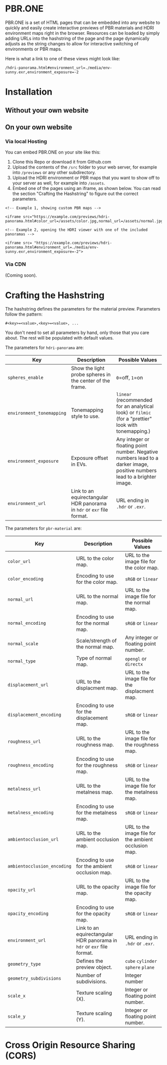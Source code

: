 # PBR.ONE
 
PBR.ONE is a set of HTML pages that can be embedded into any website to quickly and easily create interactive previews of PBR materials and HDRI environment maps right in the browser.
Resources can be loaded by simply adding URLs into the hashstring of the page and the page dynamically adjusts as the string changes to allow for interactive switching of environments or PBR maps.

Here is what a link to one of these views might look like:
```
/hdri-panorama.html#environment_url=./media/env-sunny.exr,environment_exposure=-2
```

# Installation
## Without your own website

## On your own website
### Via local Hosting
You can embed PBR.ONE on your site like this:

1. Clone this Repo or download it from Github.com
2. Upload the contents of the `/src` folder to your web server, for example into `/previews` or any other subdirectory.
3. Upload the HDRI environment or PBR maps that you want to show off to your server as well, for example into `/assets`.
4. Embed one of the pages using an iframe, as shown below. You can read the section "Crafting the Hashstring" to figure out the correct parameters.
```
<!-- Example 1, showing custom PBR maps -->

<iframe src="https://example.com/previews/hdri-panorama.html#color_url=/assets/color.jpg,normal_url=/assets/normal.jpg">

<!-- Example 2, opening the HDRI viewer with one of the included panoramas -->

<iframe src= "https://example.com/previews/hdri-panorama.html#environment_url=./media/env-sunny.exr,environment_exposure=-2">
```
### Via CDN
(Coming soon).

# Crafting the Hashstring
The hashstring defines the parameters for the material preview.
Parameters follow the pattern:
```
#<key>=<value>,<key>=<value>, ...
```

You don't need to set all parameters by hand, only those that you care about. The rest will be populated with default values.

The parameters for `hdri-panorama` are:

|Key|Description|Possible Values|
| --- | --- | --- |
| `spheres_enable` | Show the light probe spheres in the center of the frame. | `0`=off, `1`=on |
| `environment_tonemapping` | Tonemapping style to use.  | `linear` (recommended for an analytical look) or `filmic` (for a "prettier" look with tonemapping.) |
|`environment_exposure`| Exposure offset in EVs. |Any integer or floating point number. Negative numbers lead to a darker image, positive numbers lead to a brighter image.|
|`environment_url`| Link to an equirectangular HDR panorama in `hdr` or `exr` file format.|URL ending in `.hdr` or `.exr`.|

The parameters for `pbr-material` are:

|Key|Description|Possible Values|
| --- | --- | --- |
| `color_url` | URL to the color map. | URL to the image file for the color map. |
| `color_encoding` | Encoding to use for the color map. | `sRGB` or `linear` |
| `normal_url` | URL to the normal map. | URL to the image file for the normal map. |
| `normal_encoding` | Encoding to use for the normal map. | `sRGB` or `linear` |
| `normal_scale`| Scale/strength of the normal map. | Any integer or floating point number. |
| `normal_type`| Type of normal map. | `opengl` or `directx` |
| `displacement_url` | URL to the displacment map. | URL to the image file for the displacment map. |
| `displacement_encoding` | Encoding to use for the displacement map. | `sRGB` or `linear` |
| `roughness_url` | URL to the roughness map. | URL to the image file for the roughness map. |
| `roughness_encoding` | Encoding to use for the roughness map. | `sRGB` or `linear` |
| `metalness_url` | URL to the metalness map. | URL to the image file for the metalness map. |
| `metalness_encoding` | Encoding to use for the metalness map. | `sRGB` or `linear` |
| `ambientocclusion_url` | URL to the ambient occlusion map. | URL to the image file for the ambient occlusion map. |
| `ambientocclusion_encoding` | Encoding to use for the ambient occlusion map. | `sRGB` or `linear` |
| `opacity_url` | URL to the opacity map. | URL to the image file for the opacity map. |
| `opacity_encoding` | Encoding to use for the opacity map. | `sRGB` or `linear` |
| `environment_url` | Link to an equirectangular HDR panorama in `hdr` or `exr` file format.|URL ending in `.hdr` or `.exr`.|
| `geometry_type` | Defines the preview object. | `cube` `cylinder` `sphere` `plane` |
| `geometry_subdivisions` | Number of subdivisions. | Integer number |
| `scale_x` | Texture scaling (X). | Integer or floating point number. |
| `scale_y` | Texture scaling (Y). | Integer or floating point number. |


# Cross Origin Resource Sharing (CORS)
